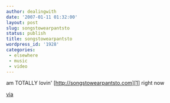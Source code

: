 ```yaml
---
author: dealingwith
date: '2007-01-11 01:32:00'
layout: post
slug: songstowearpantsto
status: publish
title: songstowearpantsto
wordpress_id: '1928'
categories:
 - elsewhere
 - music
 - video
---
```


am TOTALLY lovin' [http://songstowearpantsto.com][1] right now

[via][2]

   [1]: http://songstowearpantsto.com

   [2]: http://re-run.com/article/my-lack-of-updates

